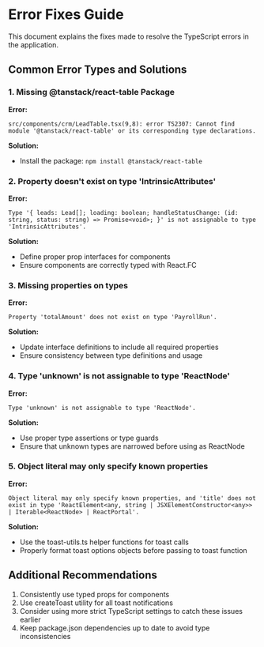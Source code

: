 
# Error Fixes Guide

This document explains the fixes made to resolve the TypeScript errors in the application.

## Common Error Types and Solutions

### 1. Missing @tanstack/react-table Package

**Error:**
```
src/components/crm/LeadTable.tsx(9,8): error TS2307: Cannot find module '@tanstack/react-table' or its corresponding type declarations.
```

**Solution:**
- Install the package: `npm install @tanstack/react-table`

### 2. Property doesn't exist on type 'IntrinsicAttributes'

**Error:**
```
Type '{ leads: Lead[]; loading: boolean; handleStatusChange: (id: string, status: string) => Promise<void>; }' is not assignable to type 'IntrinsicAttributes'.
```

**Solution:**
- Define proper prop interfaces for components
- Ensure components are correctly typed with React.FC<PropInterface>

### 3. Missing properties on types

**Error:**
```
Property 'totalAmount' does not exist on type 'PayrollRun'.
```

**Solution:**
- Update interface definitions to include all required properties
- Ensure consistency between type definitions and usage

### 4. Type 'unknown' is not assignable to type 'ReactNode'

**Error:**
```
Type 'unknown' is not assignable to type 'ReactNode'.
```

**Solution:**
- Use proper type assertions or type guards
- Ensure that unknown types are narrowed before using as ReactNode

### 5. Object literal may only specify known properties

**Error:**
```
Object literal may only specify known properties, and 'title' does not exist in type 'ReactElement<any, string | JSXElementConstructor<any>> | Iterable<ReactNode> | ReactPortal'.
```

**Solution:**
- Use the toast-utils.ts helper functions for toast calls
- Properly format toast options objects before passing to toast function

## Additional Recommendations

1. Consistently use typed props for components
2. Use createToast utility for all toast notifications
3. Consider using more strict TypeScript settings to catch these issues earlier
4. Keep package.json dependencies up to date to avoid type inconsistencies
